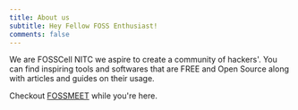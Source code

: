 ```yaml
---
title: About us
subtitle: Hey Fellow FOSS Enthusiast! 
comments: false
---
```


We are FOSSCell NITC we aspire to create a community of hackers'. You can find inspiring tools and softwares that are FREE and Open Source along with articles and guides on their usage.

Checkout [FOSSMEET](https://fossmeet.net) while you're here.

